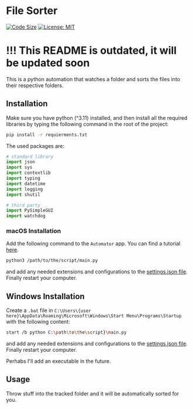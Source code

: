 # File Sorter

[![Code Size](https://img.shields.io/github/languages/code-size/realshouzy/file-sorter)](https://github.com/realshouzy/file-sorter)
[![License: MIT](https://img.shields.io/badge/License-MIT-yellow.svg)](https://opensource.org/licenses/MIT)

# !!! This README is outdated, it will be updated soon

This is a python automation that watches a folder and sorts the files into their respective folders.

## Installation

Make sure you have python (^3.11) installed, and then install all the required libraries by typing the following command in the root of the project:

```bash
pip install -r requierments.txt
```

The used packages are:

```python
# standard library
import json
import sys
import contextlib
import typing
import datetime
import logging
import shutil

# third party
import PySimpleGUI
import watchdog
```

### macOS Installation

Add the following command to the ``Automator`` app. You can find a tutorial [here](https://youtu.be/LfxZMofHs_U?t=658).

```bash
python3 /path/to/the/script/main.py
```

and add any needed extensions and configurations to the [settings.json file](/scripts/settings.json). Finally restart your computer.

## Windows Installation

Create a ``.bat`` file in ``C:\Users\{user here}\AppData\Roaming\Microsoft\Windows\Start Menu\Programs\Startup`` with the following content:

```bash
start /b python C:\path\to\the\script}\main.py
```

and add any needed extensions and configurations to the [settings.json file](/scripts/settings.json). Finally restart your computer.

Perhabs I'll add an executable in the future.

## Usage

Throw stuff into the tracked folder and it will be automatically sorted for you.
